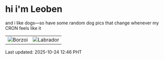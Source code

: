 # hi i'm Leoben

and i like dogs—so have some random dog pics that change whenever my CRON feels like it

|  |  |
|--------|----------|
| ![Borzoi](https://random-dog-vercel.vercel.app/api/random-borzoi?v=1761281188) | ![Labrador](https://random-dog-vercel.vercel.app/api/random-labrador?v=1761281188) |

Last updated: 2025-10-24 12:46 PHT
